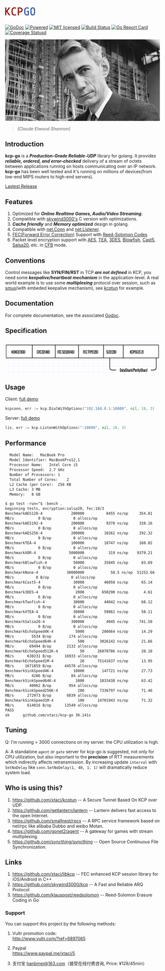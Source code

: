 <img src="kcp-go.png" alt="kcp-go" height="50px" />


[![GoDoc][1]][2] [![Powered][9]][10] [![MIT licensed][11]][12] [![Build Status][3]][4] [![Go Report Card][5]][6] [![Coverage Statusd][7]][8]

[1]: https://godoc.org/github.com/xtaci/kcp-go?status.svg
[2]: https://godoc.org/github.com/xtaci/kcp-go
[3]: https://travis-ci.org/xtaci/kcp-go.svg?branch=master
[4]: https://travis-ci.org/xtaci/kcp-go
[5]: https://goreportcard.com/badge/github.com/xtaci/kcp-go
[6]: https://goreportcard.com/report/github.com/xtaci/kcp-go
[7]: https://codecov.io/gh/xtaci/kcp-go/branch/master/graph/badge.svg
[8]: https://codecov.io/gh/xtaci/kcp-go
[9]: https://img.shields.io/badge/KCP-Powered-blue.svg
[10]: https://github.com/skywind3000/kcp
[11]: https://img.shields.io/badge/license-MIT-blue.svg
[12]: LICENSE

[![Claude_Shannon](shannon.jpg)](https://en.wikipedia.org/wiki/Claude_Shannon)

> *(Claude Elwood Shannon)*

## Introduction

**kcp-go** is a ***Production-Grade Reliable-UDP*** library for golang. It provides ***reliable, ordered, and error-checked*** delivery of a stream of octets between applications running on hosts communicating over an IP network. **kcp-go** has been well tested and it's running on millions of devices(from low-end MIPS routers to high-end servers). 

[Lastest Release](https://github.com/xtaci/kcp-go/releases)

## Features

1. Optimized for ***Online Realtime Games, Audio/Video Streaming***.
1. Compatible with [skywind3000's](https://github.com/skywind3000) C version with optimizations.
1. ***Cache friendly*** and ***Memory optimized*** design in golang.
1. Compatible with [net.Conn](https://golang.org/pkg/net/#Conn) and [net.Listener](https://golang.org/pkg/net/#Listener).
1. [FEC(Forward Error Correction)](https://en.wikipedia.org/wiki/Forward_error_correction) Support with [Reed-Solomon Codes](https://en.wikipedia.org/wiki/Reed%E2%80%93Solomon_error_correction)
1. Packet level encryption support with [AES](https://en.wikipedia.org/wiki/Advanced_Encryption_Standard), [TEA](https://en.wikipedia.org/wiki/Tiny_Encryption_Algorithm), [3DES](https://en.wikipedia.org/wiki/Triple_DES), [Blowfish](https://en.wikipedia.org/wiki/Blowfish_(cipher)), [Cast5](https://en.wikipedia.org/wiki/CAST-128), [Salsa20]( https://en.wikipedia.org/wiki/Salsa20), etc. in [CFB](https://en.wikipedia.org/wiki/Block_cipher_mode_of_operation#Cipher_Feedback_.28CFB.29) mode.

## Conventions

Control messages like **SYN/FIN/RST** in TCP ***are not defined*** in KCP, you need some ***keepalive/heartbeat mechanism*** in the application-level. A real world example is to use some ***multiplexing*** protocol over session, such as [smux](https://github.com/xtaci/smux)(with embeded keepalive mechanism), see [kcptun](https://github.com/xtaci/kcptun) for example.

## Documentation

For complete documentation, see the associated [Godoc](https://godoc.org/github.com/xtaci/kcp-go).

## Specification

<img src="frame.png" alt="Frame Format" height="109px" />

## Usage

Client:   [full demo](https://github.com/xtaci/kcptun/blob/master/client/main.go)
```go
kcpconn, err := kcp.DialWithOptions("192.168.0.1:10000", nil, 10, 3)
```
Server:   [full demo](https://github.com/xtaci/kcptun/blob/master/server/main.go)
```go
lis, err := kcp.ListenWithOptions(":10000", nil, 10, 3)
```

## Performance
```
  Model Name:	MacBook Pro
  Model Identifier:	MacBookPro12,1
  Processor Name:	Intel Core i5
  Processor Speed:	2.7 GHz
  Number of Processors:	1
  Total Number of Cores:	2
  L2 Cache (per Core):	256 KB
  L3 Cache:	3 MB
  Memory:	8 GB
```
```
$ go test -run=^$ -bench .
beginning tests, encryption:salsa20, fec:10/3
BenchmarkAES128-4          	  200000	      8455 ns/op	 354.81 MB/s	       0 B/op	       0 allocs/op
BenchmarkAES192-4          	  200000	      9370 ns/op	 320.16 MB/s	       0 B/op	       0 allocs/op
BenchmarkAES256-4          	  200000	     10262 ns/op	 292.32 MB/s	       0 B/op	       0 allocs/op
BenchmarkTEA-4             	  100000	     18747 ns/op	 160.02 MB/s	       0 B/op	       0 allocs/op
BenchmarkXOR-4             	 5000000	       319 ns/op	9379.21 MB/s	       0 B/op	       0 allocs/op
BenchmarkBlowfish-4        	   50000	     35845 ns/op	  83.69 MB/s	       0 B/op	       0 allocs/op
BenchmarkNone-4            	30000000	        58.5 ns/op	51252.66 MB/s	       0 B/op	       0 allocs/op
BenchmarkCast5-4           	   30000	     46058 ns/op	  65.14 MB/s	       0 B/op	       0 allocs/op
Benchmark3DES-4            	    2000	    650290 ns/op	   4.61 MB/s	       6 B/op	       0 allocs/op
BenchmarkTwofish-4         	   30000	     44042 ns/op	  68.12 MB/s	       0 B/op	       0 allocs/op
BenchmarkXTEA-4            	   30000	     59862 ns/op	  50.11 MB/s	       0 B/op	       0 allocs/op
BenchmarkSalsa20-4         	  300000	      4045 ns/op	 741.50 MB/s	       0 B/op	       0 allocs/op
BenchmarkEchoSpeed4K-4     	    5000	    286664 ns/op	  14.29 MB/s	    5534 B/op	     174 allocs/op
BenchmarkEchoSpeed64K-4    	     500	   3026142 ns/op	  21.66 MB/s	   69494 B/op	    2132 allocs/op
BenchmarkEchoSpeed512K-4   	      50	  26078786 ns/op	  20.10 MB/s	  630231 B/op	   16933 allocs/op
BenchmarkEchoSpeed1M-4     	      20	  75141637 ns/op	  13.95 MB/s	 1671859 B/op	   44578 allocs/op
BenchmarkSinkSpeed4K-4     	   10000	    147721 ns/op	  27.73 MB/s	    4206 B/op	      84 allocs/op
BenchmarkSinkSpeed64K-4    	    1000	   1033438 ns/op	  63.42 MB/s	   40962 B/op	     954 allocs/op
BenchmarkSinkSpeed256K-4   	     200	   7336797 ns/op	  71.46 MB/s	  272973 B/op	    6839 allocs/op
BenchmarkSinkSpeed1M-4     	     100	  14701943 ns/op	  71.32 MB/s	  614016 B/op	   13549 allocs/op
PASS
ok  	github.com/xtaci/kcp-go	36.141s
```

## Tuning

Q: I'm running > 3000 connections on my server. the CPU utilization is high.

A: A standalone `agent` or `gate` server for kcp-go is suggested, not only for CPU utilization, but also important to the **precision** of RTT measurements which indirectly affects retransmission. By increasing update `interval` with `SetNoDelay` like `conn.SetNoDelay(1, 40, 1, 1)` will dramatically reduce system load.

## Who is using this?

1. https://github.com/xtaci/kcptun -- A Secure Tunnel Based On KCP over UDP.
2. https://github.com/getlantern/lantern -- Lantern delivers fast access to the open Internet. 
3. https://github.com/smallnest/rpcx -- A RPC service framework based on net/rpc like alibaba Dubbo and weibo Motan.
4. https://github.com/gonet2/agent -- A gateway for games with stream multiplexing.
5. https://github.com/syncthing/syncthing -- Open Source Continuous File Synchronization.

## Links

1. https://github.com/xtaci/libkcp -- FEC enhanced KCP session library for iOS/Android in C++
2. https://github.com/skywind3000/kcp -- A Fast and Reliable ARQ Protocol
3. https://github.com/klauspost/reedsolomon -- Reed-Solomon Erasure Coding in Go

### Support

You can support this project by the following methods:

1. Vultr promotion code:     
http://www.vultr.com/?ref=6897065

2. Paypal    
https://www.paypal.me/xtaci/5

3. 支付宝
hanbmei@163.com（接受在线付费咨询, Price: ¥128/45min）
